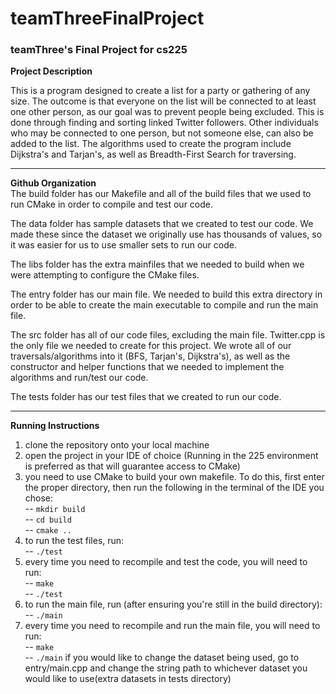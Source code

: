 # teamThreeFinalProject
### teamThree's Final Project for cs225

**Project Description**

This is a program designed to create a list for a party or gathering of any size. The outcome is that everyone on the list will be connected to at least one other person, as our goal was to prevent people being excluded. This is done through finding and sorting linked Twitter followers. Other individuals who may be connected to one person, but not someone else, can also be added to the list. The algorithms used to create the program include Dijkstra's and Tarjan's, as well as Breadth-First Search for traversing.

***
**Github Organization**  
The build folder has our Makefile and all of the build files that we used to run CMake in order to compile and test our code.  

The data folder has sample datasets that we created to test our code. We made these since the dataset we originally use has thousands of values, so it was easier for us to use smaller sets to run our code.

The libs folder has the extra mainfiles that we needed to build when we were attempting to configure the CMake files.

The entry folder has our main file. We needed to build this extra directory in order to be able to create the main executable to compile and run the main file.

The src folder has all of our code files, excluding the main file. Twitter.cpp is the only file we needed to create for this project. We wrote all of our traversals/algorithms into it (BFS, Tarjan's, Dijkstra's), as well as the constructor and helper functions that we needed to implement the algorithms and run/test our code.

The tests folder has our test files that we created to run our code.

***
**Running Instructions**
1) clone the repository onto your local machine
2) open the project in your IDE of choice (Running in the 225 environment is preferred as that will guarantee access to CMake)
3) you need to use CMake to build your own makefile. To do this, first enter the proper directory, then run the following in the terminal of the IDE you chose:  
    -- `mkdir build`  
    -- `cd build`  
    -- `cmake ..`
4) to run the test files, run:  
    -- `./test`
5) every time you need to recompile and test the code, you will need to run:  
    -- `make`  
    -- `./test`
6) to run the main file, run (after ensuring you're still in the build directory):  
    -- `./main`
7) every time you need to recompile and run the main file, you will need to run:  
    -- `make`  
    -- `./main`
    if you would like to change the dataset being used, go to entry/main.cpp and change the string path to whichever dataset you would like to use(extra datasets in tests directory)
